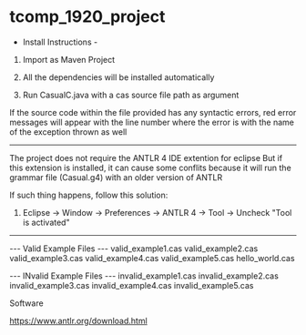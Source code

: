 # tcomp_1920_project

 - Install Instructions -

1) Import as Maven Project

2) All the dependencies will be installed automatically

3) Run CasualC.java with a cas source file path as argument

If the source code within the file provided has any syntactic errors, red error messages will appear with the line number where the error is
with the name of the exception thrown as well

----------------------------------------------------

The project does not require the ANTLR 4 IDE extention for eclipse
But if this extension is installed, it can cause some conflits
because it will run the grammar file (Casual.g4) with an older version of ANTLR

If such thing happens, follow this solution:

1) Eclipse -> Window -> Preferences -> ANTLR 4 -> Tool -> Uncheck "Tool is activated"


----------------------------------------------------

--- Valid Example Files ---
valid_example1.cas
valid_example2.cas
valid_example3.cas
valid_example4.cas
valid_example5.cas
hello_world.cas

--- INvalid Example Files ---
invalid_example1.cas
invalid_example2.cas
invalid_example3.cas
invalid_example4.cas
invalid_example5.cas



Software

https://www.antlr.org/download.html

